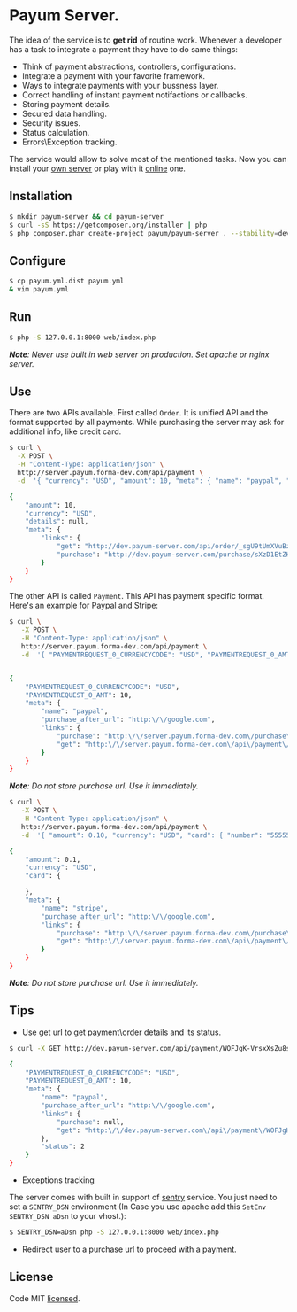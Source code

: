 # Payum Server.

The idea of the service is to **get rid** of routine work. Whenever a developer has a task to integrate a payment they have to do same things:

* Think of payment abstractions, controllers, configurations.
* Integrate a payment with your favorite framework.
* Ways to integrate payments with your bussness layer.
* Correct handling of instant payment notifactions or callbacks.
* Storing payment details.
* Secured data handling.
* Security issues.
* Status calculation.
* Errors\Exception tracking.

The service would allow to solve most of the mentioned tasks. Now you can install your [own server](https://github.com/Payum/PayumServer) or play with it [online](http://server.payum.forma-dev.com) one.

## Installation

```bash
$ mkdir payum-server && cd payum-server
$ curl -sS https://getcomposer.org/installer | php
$ php composer.phar create-project payum/payum-server . --stability=dev
```

## Configure

```bash
$ cp payum.yml.dist payum.yml
& vim payum.yml
```

## Run

```bash
$ php -S 127.0.0.1:8000 web/index.php
```

_**Note**: Never use built in web server on production. Set apache or nginx server._

## Use

There are two APIs available. First called `Order`.
It is unified API and the format supported by all payments.
While purchasing the server may ask for additional info, like credit card.

```bash
$ curl \
  -X POST \
  -H "Content-Type: application/json" \
  http://server.payum.forma-dev.com/api/payment \
  -d  '{ "currency": "USD", "amount": 10, "meta": { "name": "paypal", "purchase_after_url": "http://google.com" } }';

{
    "amount": 10,
    "currency": "USD",
    "details": null,
    "meta": {
        "links": {
            "get": "http://dev.payum-server.com/api/order/_sgU9tUmXVuBzjb3VcREss79pmlsLBp_W549XQKeM_c",
            "purchase": "http://dev.payum-server.com/purchase/sXzD1EtZKT-8sLmcPULgUOTroszWPqVg5QiFwP7uPfA"
        }
    }
}
```

The other API is called `Payment`. This API has payment specific format. Here's an example for Paypal and Stripe:

```bash
$ curl \
   -X POST \
   -H "Content-Type: application/json" \
   http://server.payum.forma-dev.com/api/payment \
   -d  '{ "PAYMENTREQUEST_0_CURRENCYCODE": "USD", "PAYMENTREQUEST_0_AMT": 10, "meta": { "name": "paypal", "purchase_after_url": "http://google.com" } }';


{
    "PAYMENTREQUEST_0_CURRENCYCODE": "USD",
    "PAYMENTREQUEST_0_AMT": 10,
    "meta": {
        "name": "paypal",
        "purchase_after_url": "http:\/\/google.com",
        "links": {
            "purchase": "http:\/\/server.payum.forma-dev.com\/purchase\/xTmxk99oBja6NYHpt4-pFsOjC9xo4nqmQILP9MJU8AQ?sensitive=W10%3D",
            "get": "http:\/\/server.payum.forma-dev.com\/api\/payment\/Z6vEaRNuNpPkpZFiNbQ-LyQyh24Bgp6pXqwvRg13vz0"
        }
    }
}
```

_**Note**: Do not store purchase url. Use it immediately._

```bash
$ curl \
   -X POST \
   -H "Content-Type: application/json" \
   http://server.payum.forma-dev.com/api/payment \
   -d  '{ "amount": 0.10, "currency": "USD", "card": { "number": "5555556778250000", "cvv": 123, "expiryMonth": 6, "expiryYear": 16, "firstName": "foo", "lastName": "bar" }, "meta": { "name": "stripe", "purchase_after_url": "http://google.com" } }'

{
    "amount": 0.1,
    "currency": "USD",
    "card": {

    },
    "meta": {
        "name": "stripe",
        "purchase_after_url": "http:\/\/google.com",
        "links": {
            "purchase": "http:\/\/server.payum.forma-dev.com\/purchase\/8Mny5xfWWJOUdS7XFgGX7xEFoVcTfDMlqm4Ud_5Jkzo?sensitive=eyJjYXJkIjp7Im51bWJlciI6IjU1NTU1NTY3NzgyNTAwMDAiLCJjdnYiOjEyMywiZXhwaXJ5TW9udGgiOjYsImV4cGlyeVllYXIiOjE2LCJmaXJzdE5hbWUiOiJmb28iLCJsYXN0TmFtZSI6ImJhciJ9fQ%3D%3D",
            "get": "http:\/\/server.payum.forma-dev.com\/api\/payment\/gntU9dFlz7oWj0hBdu6U_sAS9RJaI4a80-QA2Tp83OM"
        }
    }
}
```

_**Note**: Do not store purchase url. Use it immediately._

## Tips

* Use get url to get payment\order details and its status.

```bash
$ curl -X GET http://dev.payum-server.com/api/payment/WOFJgK-VrsxXsZu8sMHP0NsSridaWz-aiLO99XJxVlk

{
    "PAYMENTREQUEST_0_CURRENCYCODE": "USD",
    "PAYMENTREQUEST_0_AMT": 10,
    "meta": {
        "name": "paypal",
        "purchase_after_url": "http:\/\/google.com",
        "links": {
            "purchase": null,
            "get": "http:\/\/dev.payum-server.com\/api\/payment\/WOFJgK-VrsxXsZu8sMHP0NsSridaWz-aiLO99XJxVlk"
        },
        "status": 2
    }
}
```

* Exceptions tracking

The server comes with built in support of [sentry](https://getsentry.com/welcome/) service. You just need to set a `SENTRY_DSN` environment (In Case you use apache add this `SetEnv SENTRY_DSN aDsn` to your vhost.):

```bash
$ SENTRY_DSN=aDsn php -S 127.0.0.1:8000 web/index.php
```

* Redirect user to a purchase url to proceed with a payment.

## License

Code MIT [licensed](LICENSE.md).
